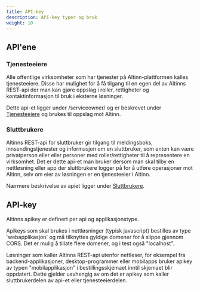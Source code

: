 ```yaml
---
title: API-key
description: API-key typer og bruk
weight: 10
---
```


## API'ene

### Tjenesteeiere
Alle offentlige virksomheter som har tjenester på Altinn-plattformen kalles tjenesteeiere. 
Disse har mulighet for å få tilgang til en egen del av Altinns REST-api der man kan gjøre oppslag i roller, rettigheter og kontaktinformasjon til bruk i eksterne løsninger.

Dette api-et ligger under /serviceowner/ og er beskrevet under [Tjenesteeiere](/docs/api/tjenesteeier) og brukes til oppslag mot Altinn.

### Sluttbrukere
Altinns REST-api for sluttbruker gir tilgang til meldingsboks, innsendingstjenester og informasjon om en sluttbruker, 
som enten kan være privatperson eller eller personer med roller/rettigheter til å representere en virksomhet. 
Det er dette api-et man bruker dersom man skal tilby en nettløsning eller app der sluttbrukere logger på for å utføre operasjoner mot Altinn, 
selv om eier av løsningen er en tjenesteeier i Altinn.

Nærmere beskrivelse av apiet ligger under [Sluttbrukere](/docs/api/sluttbruker).

## API-key
Altinns apikey er definert per api og applikasjonstype.

Apikeys som skal brukes i nettløsninger (typisk javascript) bestilles av type 'webapplikasjon' og må tilknyttes gyldige domener for å slippe gjennom CORS.
Det er mulig å tillate flere domener, og i test også "localhost".

Løsninger som kaller Altinns REST-api utenfor nettleser, for eksempel fra backend-applikasjoner, desktop-programmer eller mobilapps bruker apikey av typen "mobilapplikasjon" i bestillingsskjemaet 
inntil skjemaet blir oppdatert. Dette gjelder uavhengig av om det er apikey som kaller sluttbrukerdelen av api-et eller tjenesteeierdelen.

